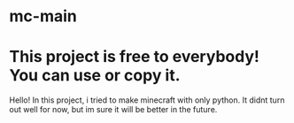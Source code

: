 # mc-main

# This project is free to everybody! You can use or copy it.

Hello! In this project, i tried to make minecraft with only python. It didnt turn out well for now, but im sure it will be better in the future.
